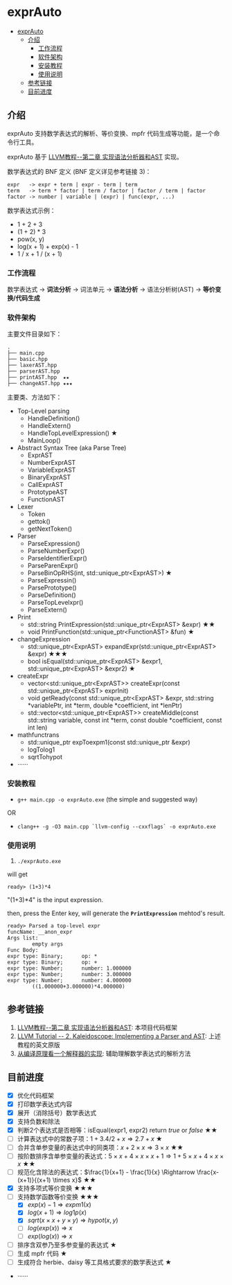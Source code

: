 # exprAuto

- [exprAuto](#exprauto)
  - [介绍](#介绍)
    - [工作流程](#工作流程)
    - [软件架构](#软件架构)
    - [安装教程](#安装教程)
    - [使用说明](#使用说明)
  - [参考链接](#参考链接)
  - [目前进度](#目前进度)

## 介绍
exprAuto 支持数学表达式的解析、等价变换、mpfr 代码生成等功能，是一个命令行工具。

exprAuto 基于 [LLVM教程--第二章 实现语法分析器和AST](https://llvm-tutorial-cn.readthedocs.io/en/latest/chapter-2.html) 实现。

数学表达式的 BNF 定义 (BNF 定义详见参考链接 3)：

```
expr   -> expr + term | expr - term | term
term   -> term * factor | term / factor | factor / term | factor
factor -> number | variable | (expr) | func(expr, ...)
```

数学表达式示例：

* 1 + 2 + 3
* (1 + 2) * 3
* pow(x, y)
* log(x + 1) + exp(x) - 1
* 1 / x + 1 / (x + 1)

### 工作流程

数学表达式 -> **词法分析** -> 词法单元 -> **语法分析** -> 语法分析树(AST) -> **等价变换/代码生成**

### 软件架构

主要文件目录如下：
```
.
├── main.cpp
├── basic.hpp
├── laxerAST.hpp
├── parserAST.hpp
├── printAST.hpp  ★★
├── changeAST.hpp ★★★
```

主要类、方法如下：
- Top-Level parsing
  - HandleDefinition()
  - HandleExtern()
  - HandleTopLevelExpression() ★
  - MainLoop()
- Abstract Syntax Tree (aka Parse Tree)
  - ExprAST
  - NumberExprAST
  - VariableExprAST
  - BinaryExprAST
  - CallExprAST
  - PrototypeAST
  - FunctionAST
- Lexer
  - Token
  - gettok()
  - getNextToken()
- Parser
  - ParseExpression()
  - ParseNumberExpr()
  - ParseIdentifierExpr()
  - ParseParenExpr()
  - ParseBinOpRHS(int, std::unique_ptr\<ExprAST>) ★
  - ParseExpressin()
  - ParsePrototype()
  - ParseDefinition()
  - ParseTopLevelxpr()
  - ParseExtern()
- Print
  - std::string PrintExpression(std::unique_ptr\<ExprAST> &expr)  ★★
  - void PrintFunction(std::unique_ptr\<FunctionAST> &fun) ★
- changeExpression
  - std::unique_ptr\<ExprAST> expandExpr(std::unique_ptr\<ExprAST> &expr) ★★★
  - bool isEqual(std::unique_ptr\<ExprAST> &expr1, std::unique_ptr\<ExprAST> &expr2) ★
- createExpr
  - vector<std::unique_ptr\<ExprAST>> createExpr(const std::unique_ptr\<ExprAST> exprInit)
  - void getReady(const std::unique_ptr\<ExprAST> &expr, std::string *variablePtr, int *term, double *coefficient, int *lenPtr)
  - std::vector<std::unique_ptr\<ExprAST>> createMiddle(const std::string variable, const int *term, const double *coefficient, const int len)
- mathfunctrans
  - std::unique_ptr<ExprAST> expToexpm1(const std::unique_ptr<ExprAST> &expr)
  - logTolog1
  - sqrtTohypot
- ······


### 安装教程

-  `g++ main.cpp -o exprAuto.exe` (the simple and suggested way)

OR

-  ``clang++ -g -O3 main.cpp `llvm-config --cxxflags` -o exprAuto.exe``

### 使用说明

1.  `./exprAuto.exe`

will get

```
ready> (1+3)*4
```

"(1+3)*4" is the input expression.

then, press the Enter key, will generate the **`PrintExpression`** mehtod's result.

```
ready> Parsed a top-level expr
funcName: __anon_expr
Args list:
        empty args
Func Body:
expr type: Binary;      op: *
expr type: Binary;      op: +
expr type: Number;      number: 1.000000
expr type: Number;      number: 3.000000
expr type: Number;      number: 4.000000
        ((1.000000+3.000000)*4.000000)
```

## 参考链接

1. [LLVM教程--第二章 实现语法分析器和AST](https://llvm-tutorial-cn.readthedocs.io/en/latest/chapter-2.html): 本项目代码框架
2. [LLVM Tutorial -- 2. Kaleidoscope: Implementing a Parser and AST](https://llvm.org/docs/tutorial/MyFirstLanguageFrontend/LangImpl02.html): 上述教程的英文原版
3. [从编译原理看一个解释器的实现](https://zhuanlan.zhihu.com/p/27450417): 辅助理解数学表达式的解析方法


## 目前进度

* [x] 优化代码框架
* [x] 打印数学表达式内容
* [x] 展开（消除括号）数学表达式
* [x] 支持负数和除法
* [x] 判断2个表达式是否相等：isEqual(expr1, expr2) return *true* or *false* ★★
* [ ] 计算表达式中的常数子项：$1+3.4/2+x \Rightarrow 2.7 + x$ ★
* [ ] 合并含单参变量的表达式中的同类项：$x+2 \times x \Rightarrow 3 \times x$ ★★
* [ ] 按阶数排序含单参变量的表达式：$5 \times x + 4 \times x \times x + 1 \Rightarrow 1 + 5 \times x + 4 \times x \times x$ ★★
* [ ] 规范化含除法的表达式：$\frac{1}{x+1} - \frac{1}{x} \Rightarrow \frac{x-(x+1)}{(x+1) \times x}$ ★★
* [x] 支持多项式等价变换 ★★★
* [ ] 支持数学函数等价变换 ★★★
  * [x] $exp(x)-1 \Rightarrow expm1(x)$
  * [x] $log(x+1) \Rightarrow log1p(x)$
  * [x] $sqrt(x \times x + y \times y) \Rightarrow hypot(x, y)$
  * [ ] $log(exp(x)) \Rightarrow x$
  * [ ] $exp(log(x)) \Rightarrow x$
* [ ] 排序含双参乃至多参变量的表达式 ★
* [ ] 生成 mpfr 代码 ★
* [ ] 生成符合 herbie、daisy 等工具格式要求的数学表达式 ★
* ······
